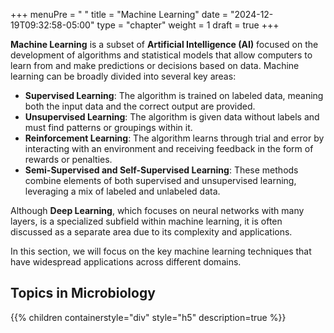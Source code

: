 +++
menuPre = "<i class='fa-fw fas fa-brain-circuit'></i> "
title = "Machine Learning"
date = "2024-12-19T09:32:58-05:00"
type = "chapter"
weight = 1
draft = true
+++

**Machine Learning** is a subset of **Artificial Intelligence (AI)** focused on the development of algorithms and statistical models that allow computers to learn from and make predictions or decisions based on data. Machine learning can be broadly divided into several key areas:
- **Supervised Learning**: The algorithm is trained on labeled data, meaning both the input data and the correct output are provided.
- **Unsupervised Learning**: The algorithm is given data without labels and must find patterns or groupings within it.
- **Reinforcement Learning**: The algorithm learns through trial and error by interacting with an environment and receiving feedback in the form of rewards or penalties.
- **Semi-Supervised and Self-Supervised Learning**: These methods combine elements of both supervised and unsupervised learning, leveraging a mix of labeled and unlabeled data.

Although **Deep Learning**, which focuses on neural networks with many layers, is a specialized subfield within machine learning, it is often discussed as a separate area due to its complexity and applications.

In this section, we will focus on the key machine learning techniques that have widespread applications across different domains.

## Topics in Microbiology
{{% children containerstyle="div" style="h5" description=true %}}